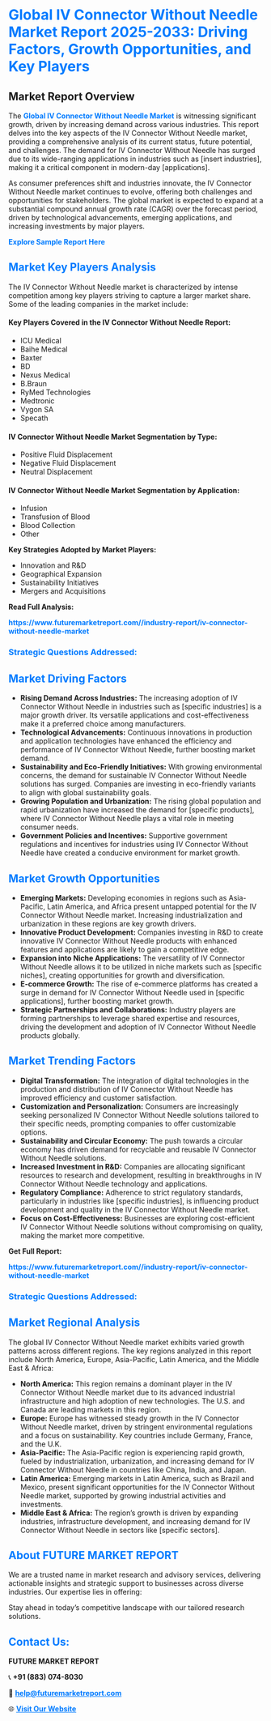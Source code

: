 <h1 style="color: #007BFF;">Global IV Connector Without Needle Market Report 2025-2033: Driving Factors, Growth Opportunities, and Key Players</h1>

<section id="overview">
<h2>Market Report Overview</h2>
<p>The <a href="https://www.futuremarketreport.com//industry-report/iv-connector-without-needle-market" style="color: #007BFF; text-decoration: none;"><strong>Global IV Connector Without Needle Market</strong></a> is witnessing significant growth, driven by increasing demand across various industries. This report delves into the key aspects of the IV Connector Without Needle market, providing a comprehensive analysis of its current status, future potential, and challenges. The demand for IV Connector Without Needle has surged due to its wide-ranging applications in industries such as [insert industries], making it a critical component in modern-day [applications].</p>
<p>As consumer preferences shift and industries innovate, the IV Connector Without Needle market continues to evolve, offering both challenges and opportunities for stakeholders. The global market is expected to expand at a substantial compound annual growth rate (CAGR) over the forecast period, driven by technological advancements, emerging applications, and increasing investments by major players.</p>
</section>

<section id="overview">
<p><a href="https://www.futuremarketreport.com//request-sample/reportId=78222" style="color: #007BFF; text-decoration: none;"><strong>Explore Sample Report Here</strong></a></p>
</section>

<section id="key-players">
<h2 style="color: #007BFF;">Market Key Players Analysis</h2>
<p>The IV Connector Without Needle market is characterized by intense competition among key players striving to capture a larger market share. Some of the leading companies in the market include:</p>
<h4>Key Players Covered in the IV Connector Without Needle Report:</h4>
<ul><li>ICU Medical</li><li>Baihe Medical</li><li>Baxter</li><li>BD</li><li>Nexus Medical</li><li>B.Braun</li><li>RyMed Technologies</li><li>Medtronic</li><li>Vygon SA</li><li>Specath</li></ul>
<h4>IV Connector Without Needle Market Segmentation by Type:</h4>
<ul><li>Positive Fluid Displacement</li><li>Negative Fluid Displacement</li><li>Neutral Displacement</li></ul>

<h4>IV Connector Without Needle Market Segmentation by Application:</h4>
<ul><li>Infusion</li><li>Transfusion of Blood</li><li>Blood Collection</li><li>Other</li></ul>
<p><strong>Key Strategies Adopted by Market Players:</strong></p>
<ul>
<li>Innovation and R&D</li>
<li>Geographical Expansion</li>
<li>Sustainability Initiatives</li>
<li>Mergers and Acquisitions</li>
</ul>
</section>

<section>
<p><strong>Read Full Analysis: </strong></p><a href="https://www.futuremarketreport.com//industry-report/iv-connector-without-needle-market" style="color: #007BFF; text-decoration: none;"><strong>https://www.futuremarketreport.com//industry-report/iv-connector-without-needle-market</strong></a>
<h3 style="color: #007BFF;">Strategic Questions Addressed:</h3>
</section>

<section id="driving-factors">
<h2 style="color: #007BFF;">Market Driving Factors</h2>
<ul>
<li><strong>Rising Demand Across Industries:</strong> The increasing adoption of IV Connector Without Needle in industries such as [specific industries] is a major growth driver. Its versatile applications and cost-effectiveness make it a preferred choice among manufacturers.</li>
<li><strong>Technological Advancements:</strong> Continuous innovations in production and application technologies have enhanced the efficiency and performance of IV Connector Without Needle, further boosting market demand.</li>
<li><strong>Sustainability and Eco-Friendly Initiatives:</strong> With growing environmental concerns, the demand for sustainable IV Connector Without Needle solutions has surged. Companies are investing in eco-friendly variants to align with global sustainability goals.</li>
<li><strong>Growing Population and Urbanization:</strong> The rising global population and rapid urbanization have increased the demand for [specific products], where IV Connector Without Needle plays a vital role in meeting consumer needs.</li>
<li><strong>Government Policies and Incentives:</strong> Supportive government regulations and incentives for industries using IV Connector Without Needle have created a conducive environment for market growth.</li>
</ul>
</section>

<section id="growth-opportunities">
<h2 style="color: #007BFF;">Market Growth Opportunities</h2>
<ul>
<li><strong>Emerging Markets:</strong> Developing economies in regions such as Asia-Pacific, Latin America, and Africa present untapped potential for the IV Connector Without Needle market. Increasing industrialization and urbanization in these regions are key growth drivers.</li>
<li><strong>Innovative Product Development:</strong> Companies investing in R&D to create innovative IV Connector Without Needle products with enhanced features and applications are likely to gain a competitive edge.</li>
<li><strong>Expansion into Niche Applications:</strong> The versatility of IV Connector Without Needle allows it to be utilized in niche markets such as [specific niches], creating opportunities for growth and diversification.</li>
<li><strong>E-commerce Growth:</strong> The rise of e-commerce platforms has created a surge in demand for IV Connector Without Needle used in [specific applications], further boosting market growth.</li>
<li><strong>Strategic Partnerships and Collaborations:</strong> Industry players are forming partnerships to leverage shared expertise and resources, driving the development and adoption of IV Connector Without Needle products globally.</li>
</ul>
</section>

<section id="trending-factors">
<h2 style="color: #007BFF;">Market Trending Factors</h2>
<ul>
<li><strong>Digital Transformation:</strong> The integration of digital technologies in the production and distribution of IV Connector Without Needle has improved efficiency and customer satisfaction.</li>
<li><strong>Customization and Personalization:</strong> Consumers are increasingly seeking personalized IV Connector Without Needle solutions tailored to their specific needs, prompting companies to offer customizable options.</li>
<li><strong>Sustainability and Circular Economy:</strong> The push towards a circular economy has driven demand for recyclable and reusable IV Connector Without Needle solutions.</li>
<li><strong>Increased Investment in R&D:</strong> Companies are allocating significant resources to research and development, resulting in breakthroughs in IV Connector Without Needle technology and applications.</li>
<li><strong>Regulatory Compliance:</strong> Adherence to strict regulatory standards, particularly in industries like [specific industries], is influencing product development and quality in the IV Connector Without Needle market.</li>
<li><strong>Focus on Cost-Effectiveness:</strong> Businesses are exploring cost-efficient IV Connector Without Needle solutions without compromising on quality, making the market more competitive.</li>
</ul>
</section>

<section>
<p><strong>Get Full Report: </strong></p><a href="https://www.futuremarketreport.com//industry-report/iv-connector-without-needle-market" style="color: #007BFF; text-decoration: none;"><strong>https://www.futuremarketreport.com//industry-report/iv-connector-without-needle-market</strong></a>
<h3 style="color: #007BFF;">Strategic Questions Addressed:</h3>
</section>


<section id="regional-analysis">
<h2 style="color: #007BFF;">Market Regional Analysis</h2>
<p>The global IV Connector Without Needle market exhibits varied growth patterns across different regions. The key regions analyzed in this report include North America, Europe, Asia-Pacific, Latin America, and the Middle East & Africa:</p>
<ul>
<li><strong>North America:</strong> This region remains a dominant player in the IV Connector Without Needle market due to its advanced industrial infrastructure and high adoption of new technologies. The U.S. and Canada are leading markets in this region.</li>
<li><strong>Europe:</strong> Europe has witnessed steady growth in the IV Connector Without Needle market, driven by stringent environmental regulations and a focus on sustainability. Key countries include Germany, France, and the U.K.</li>
<li><strong>Asia-Pacific:</strong> The Asia-Pacific region is experiencing rapid growth, fueled by industrialization, urbanization, and increasing demand for IV Connector Without Needle in countries like China, India, and Japan.</li>
<li><strong>Latin America:</strong> Emerging markets in Latin America, such as Brazil and Mexico, present significant opportunities for the IV Connector Without Needle market, supported by growing industrial activities and investments.</li>
<li><strong>Middle East & Africa:</strong> The region’s growth is driven by expanding industries, infrastructure development, and increasing demand for IV Connector Without Needle in sectors like [specific sectors].</li>
</ul>
</section>

<footer>
<h2 style="color: #007BFF;">About FUTURE MARKET REPORT</h2>
<p>We are a trusted name in market research and advisory services, delivering actionable insights and strategic support to businesses across diverse industries. Our expertise lies in offering:</p>

<p>Stay ahead in today’s competitive landscape with our tailored research solutions.</p>

<h2 style="color: #007BFF;">Contact Us:</h2>
<p><strong>FUTURE MARKET REPORT</strong></p>
<p>📞 <strong>+91 (883) 074-8030</strong></p>
<p>📧 <strong><a href="mailto:help@futuremarketreport.com" style="color: #007BFF;">help@futuremarketreport.com</a></strong></p>
<p>🌐 <strong><a href="https://www.futuremarketreport.com/" style="color: #007BFF;">Visit Our Website</a></strong></p>
</footer>